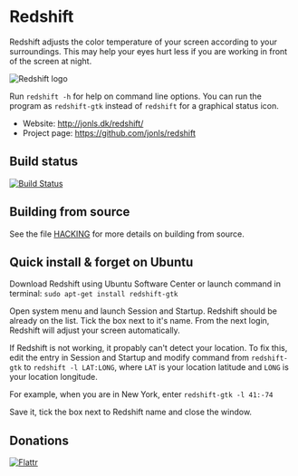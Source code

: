 
Redshift
========

Redshift adjusts the color temperature of your screen according to
your surroundings. This may help your eyes hurt less if you are
working in front of the screen at night.

![Redshift logo](http://jonls.dk/assets/redshift-icon-256.png)

Run `redshift -h` for help on command line options. You can run the program
as `redshift-gtk` instead of `redshift` for a graphical status icon.

* Website: http://jonls.dk/redshift/
* Project page: https://github.com/jonls/redshift

Build status
------------

[![Build Status](https://travis-ci.org/jonls/redshift.svg?branch=master)](https://travis-ci.org/jonls/redshift)

Building from source
--------------------

See the file [HACKING](HACKING.md) for more details on building from source.

Quick install & forget on Ubuntu
-----------------------
Download Redshift using Ubuntu Software Center or launch command in terminal: `sudo apt-get install redshift-gtk`

Open system menu and launch Session and Startup. Redshift should be already on the list. Tick the box next to it's name. From the next login, Redshift will adjust your screen automatically.

If Redshift is not working, it propably can't detect your location. To fix this, edit the entry in Session and Startup and modify command from `redshift-gtk` to `redshift -l LAT:LONG`, where `LAT` is your location latitude and `LONG` is your location longitude.

For example, when you are in New York, enter `redshift-gtk -l 41:-74`

Save it, tick the box next to Redshift name and close the window. 

Donations
---------

[![Flattr](http://api.flattr.com/button/flattr-badge-large.png)](https://flattr.com/thing/57936/Redshift)
